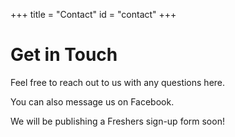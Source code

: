 +++
title = "Contact"
id = "contact"
+++

# Get in Touch

Feel free to reach out to us with any questions here.

You can also message us on Facebook.

We will be publishing a Freshers sign-up form soon!